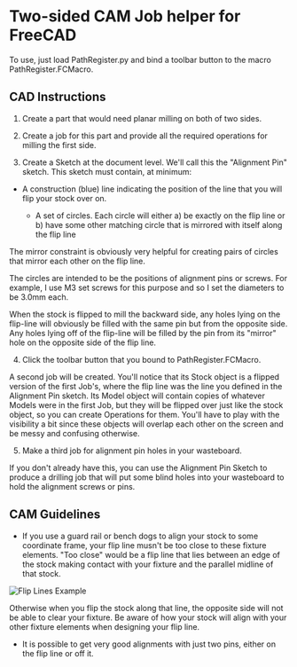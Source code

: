 Two-sided CAM Job helper for FreeCAD
====================================

To use, just load PathRegister.py and bind a toolbar button to the macro PathRegister.FCMacro.


CAD Instructions
----------------

1. Create a part that would need planar milling on both of two sides.


2. Create a job for this part and provide all the required operations for milling the first side.


3. Create a Sketch at the document level. We'll call this the "Alignment Pin" sketch. This sketch must contain, at minimum:
  - A construction (blue) line indicating the position of the line that you will flip your stock over on.
	
	- A set of circles. Each circle will either a) be exactly on the flip line or b) have some other matching circle that is mirrored with itself along the flip line

The mirror constraint is obviously very helpful for creating pairs of circles that mirror each other on the flip line.

The circles are intended to be the positions of alignment pins or screws.
For example, I use M3 set screws for this purpose and so I set the diameters to be 3.0mm each.

When the stock is flipped to mill the backward side, any holes lying on the flip-line will obviously be filled with the same pin but from the opposite side.
Any holes lying off of the flip-line will be filled by the pin from its "mirror" hole on the opposite side of the flip line.


4. Click the toolbar button that you bound to PathRegister.FCMacro.

A second job will be created. You'll notice that its Stock object is a flipped version of the first Job's,
  where the flip line was the line you defined in the Alignment Pin sketch.
Its Model object will contain copies of whatever Models were in the first Job, but they will be flipped over just like the stock object,
  so you can create Operations for them.
You'll have to play with the visibility a bit since these objects will overlap each other on the screen and be messy and confusing otherwise.


5. Make a third job for alignment pin holes in your wasteboard.

If you don't already have this, you can use the Alignment Pin Sketch to produce a drilling job that will put some blind holes into your wasteboard to hold the alignment screws or pins.



CAM Guidelines
----------------

- If you use a guard rail or bench dogs to align your stock to some coordinate frame, your flip line musn't be too close to these fixture elements.
"Too close" would be a flip line that lies between an edge of the stock making contact with your fixture and the parallel midline of that stock.

![Flip Lines Example](https://github.com/mjml/path-register/doc/fliplines.png)

Otherwise when you flip the stock along that line, the opposite side will not be able to clear your fixture.
Be aware of how your stock will align with your other fixture elements when designing your flip line.

- It is possible to get very good alignments with just two pins, either on the flip line or off it.

